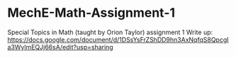 # MechE-Math-Assignment-1
Special Topics in Math (taught by Orion Taylor) assignment 1
Write up: https://docs.google.com/document/d/1DSsYsFrZShDD9hn3AxNqfqS8QpcgIa3WylmEQJj66sA/edit?usp=sharing 
